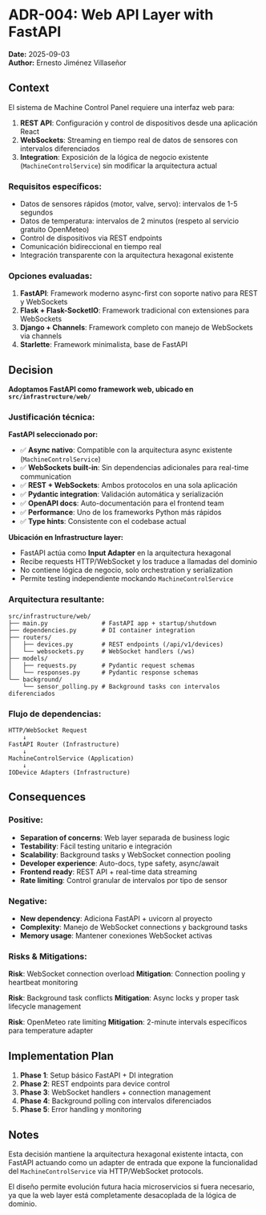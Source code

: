 # ADR-004: Web API Layer with FastAPI

**Date:** 2025-09-03  
**Author:** Ernesto Jiménez Villaseñor

## Context

El sistema de Machine Control Panel requiere una interfaz web para:
1. **REST API**: Configuración y control de dispositivos desde una aplicación React
2. **WebSockets**: Streaming en tiempo real de datos de sensores con intervalos diferenciados
3. **Integration**: Exposición de la lógica de negocio existente (`MachineControlService`) sin modificar la arquitectura actual

### Requisitos específicos:
- Datos de sensores rápidos (motor, valve, servo): intervalos de 1-5 segundos
- Datos de temperatura: intervalos de 2 minutos (respeto al servicio gratuito OpenMeteo)
- Control de dispositivos via REST endpoints
- Comunicación bidireccional en tiempo real
- Integración transparente con la arquitectura hexagonal existente

### Opciones evaluadas:

1. **FastAPI**: Framework moderno async-first con soporte nativo para REST y WebSockets
2. **Flask + Flask-SocketIO**: Framework tradicional con extensiones para WebSockets
3. **Django + Channels**: Framework completo con manejo de WebSockets via channels
4. **Starlette**: Framework minimalista, base de FastAPI

## Decision

**Adoptamos FastAPI como framework web, ubicado en `src/infrastructure/web/`**

### Justificación técnica:

**FastAPI seleccionado por:**
- ✅ **Async nativo**: Compatible con la arquitectura async existente (`MachineControlService`)
- ✅ **WebSockets built-in**: Sin dependencias adicionales para real-time communication
- ✅ **REST + WebSockets**: Ambos protocolos en una sola aplicación
- ✅ **Pydantic integration**: Validación automática y serialización
- ✅ **OpenAPI docs**: Auto-documentación para el frontend team
- ✅ **Performance**: Uno de los frameworks Python más rápidos
- ✅ **Type hints**: Consistente con el codebase actual

**Ubicación en Infrastructure layer:**
- FastAPI actúa como **Input Adapter** en la arquitectura hexagonal
- Recibe requests HTTP/WebSocket y los traduce a llamadas del dominio
- No contiene lógica de negocio, solo orchestration y serialization
- Permite testing independiente mockando `MachineControlService`

### Arquitectura resultante:

```
src/infrastructure/web/
├── main.py               # FastAPI app + startup/shutdown
├── dependencies.py       # DI container integration
├── routers/
│   ├── devices.py        # REST endpoints (/api/v1/devices)
│   └── websockets.py     # WebSocket handlers (/ws)
├── models/
│   ├── requests.py       # Pydantic request schemas
│   └── responses.py      # Pydantic response schemas
└── background/
    └── sensor_polling.py # Background tasks con intervalos diferenciados
```

### Flujo de dependencias:
```
HTTP/WebSocket Request
    ↓
FastAPI Router (Infrastructure)
    ↓
MachineControlService (Application)
    ↓
IODevice Adapters (Infrastructure)
```

## Consequences

### Positive:
- **Separation of concerns**: Web layer separada de business logic
- **Testability**: Fácil testing unitario e integración
- **Scalability**: Background tasks y WebSocket connection pooling
- **Developer experience**: Auto-docs, type safety, async/await
- **Frontend ready**: REST API + real-time data streaming
- **Rate limiting**: Control granular de intervalos por tipo de sensor

### Negative:
- **New dependency**: Adiciona FastAPI + uvicorn al proyecto
- **Complexity**: Manejo de WebSocket connections y background tasks
- **Memory usage**: Mantener conexiones WebSocket activas

### Risks & Mitigations:

**Risk**: WebSocket connection overload
**Mitigation**: Connection pooling y heartbeat monitoring

**Risk**: Background task conflicts
**Mitigation**: Async locks y proper task lifecycle management

**Risk**: OpenMeteo rate limiting
**Mitigation**: 2-minute intervals específicos para temperature adapter

## Implementation Plan

1. **Phase 1**: Setup básico FastAPI + DI integration
2. **Phase 2**: REST endpoints para device control
3. **Phase 3**: WebSocket handlers + connection management
4. **Phase 4**: Background polling con intervalos diferenciados
5. **Phase 5**: Error handling y monitoring

## Notes

Esta decisión mantiene la arquitectura hexagonal existente intacta, con FastAPI actuando como un adapter de entrada que expone la funcionalidad del `MachineControlService` via HTTP/WebSocket protocols.

El diseño permite evolución futura hacia microservicios si fuera necesario, ya que la web layer está completamente desacoplada de la lógica de dominio.
